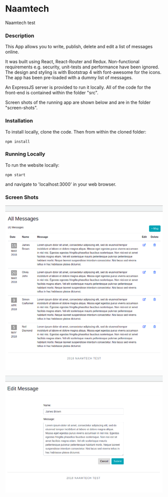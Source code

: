 # Naamtech
Naamtech test

### Description

This App allows you to write, publish, delete and edit a list of messages online.

It was built using React, React-Router and Redux. Non-functional requirements e.g. security, unit-tests and performance have been ignored. The design and styling is with Bootstrap 4 with font-awesome for the icons. The app has been pre-loaded with a dummy list of messages. 

An ExpressJS server is provided to run it locally. All of the code for the front-end is contained within the folder "src".

Screen shots of the running app are shown below and are in the folder "screen-shots".

### Installation

To install locally, clone the code. Then from within the cloned folder:

```
npm install
```
### Running Locally
To run the website locally:
```
npm start
```
and navigate to 'localhost:3000' in your web browser.

### Screen Shots

![alt text](https://raw.githubusercontent.com/snapdragonxc/Naamtech/master/screen-shots/Screenshot%20from%202018-10-12%2009-36-48.png)

![alt text](https://github.com/snapdragonxc/Naamtech/blob/master/screen-shots/Screenshot%20from%202018-10-12%2009-37-02.png)
